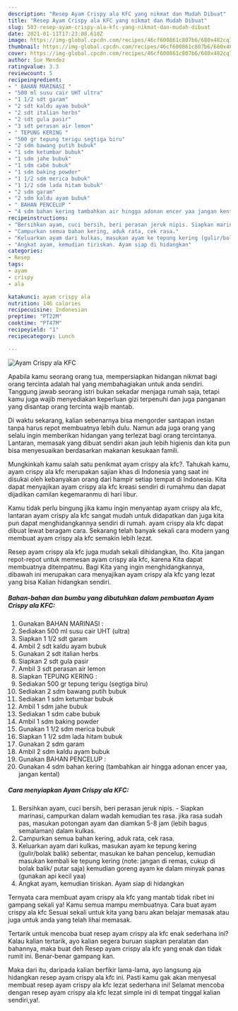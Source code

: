 ```yaml
---
description: "Resep Ayam Crispy ala KFC yang nikmat dan Mudah Dibuat"
title: "Resep Ayam Crispy ala KFC yang nikmat dan Mudah Dibuat"
slug: 503-resep-ayam-crispy-ala-kfc-yang-nikmat-dan-mudah-dibuat
date: 2021-01-11T17:23:08.610Z
image: https://img-global.cpcdn.com/recipes/46cf600861c807b6/680x482cq70/ayam-crispy-ala-kfc-foto-resep-utama.jpg
thumbnail: https://img-global.cpcdn.com/recipes/46cf600861c807b6/680x482cq70/ayam-crispy-ala-kfc-foto-resep-utama.jpg
cover: https://img-global.cpcdn.com/recipes/46cf600861c807b6/680x482cq70/ayam-crispy-ala-kfc-foto-resep-utama.jpg
author: Sue Mendez
ratingvalue: 3.3
reviewcount: 5
recipeingredient:
- " BAHAN MARINASI "
- "500 ml susu cair UHT ultra"
- "1 1/2 sdt garam"
- "2 sdt kaldu ayam bubuk"
- "2 sdt italian herbs"
- "2 sdt gula pasir"
- "3 sdt perasan air lemon"
- " TEPUNG KERING "
- "500 gr tepung terigu segtiga biru"
- "2 sdm bawang putih bubuk"
- "1 sdm ketumbar bubuk"
- "1 sdm jahe bubuk"
- "1 sdm cabe bubuk"
- "1 sdm baking powder"
- "1 1/2 sdm merica bubuk"
- "1 1/2 sdm lada hitam bubuk"
- "2 sdm garam"
- "2 sdm kaldu ayam bubuk"
- " BAHAN PENCELUP "
- "4 sdm bahan kering tambahkan air hingga adonan encer yaa jangan kental"
recipeinstructions:
- "Bersihkan ayam, cuci bersih, beri perasan jeruk nipis. Siapkan marinasi, campurkan dalam wadah kemudian tes rasa. jika rasa sudah pas, masukan potongan ayam dan diamkan 5-8 jam (lebih bagus semalaman) dalam kulkas."
- "Campurkan semua bahan kering, aduk rata, cek rasa."
- "Keluarkan ayam dari kulkas, masukan ayam ke tepung kering (gulir/bolak balik) sebentar, masukan ke bahan pencelup, kemudian masukan kembali ke tepung kering (note: jangan di remas, cukup di bolak balik/ putar saja) kemudian goreng ayam ke dalam minyak panas (gunakan api kecil yaa)"
- "Angkat ayam, kemudian tiriskan. Ayam siap di hidangkan"
categories:
- Resep
tags:
- ayam
- crispy
- ala

katakunci: ayam crispy ala 
nutrition: 146 calories
recipecuisine: Indonesian
preptime: "PT22M"
cooktime: "PT47M"
recipeyield: "1"
recipecategory: Lunch

---
```



![Ayam Crispy ala KFC](https://img-global.cpcdn.com/recipes/46cf600861c807b6/680x482cq70/ayam-crispy-ala-kfc-foto-resep-utama.jpg)

Apabila kamu seorang orang tua, mempersiapkan hidangan nikmat bagi orang tercinta adalah hal yang membahagiakan untuk anda sendiri. Tanggung jawab seorang istri bukan sekadar menjaga rumah saja, tetapi kamu juga wajib menyediakan keperluan gizi terpenuhi dan juga panganan yang disantap orang tercinta wajib mantab.

Di waktu  sekarang, kalian sebenarnya bisa mengorder santapan instan tanpa harus repot membuatnya lebih dulu. Namun ada juga orang yang selalu ingin memberikan hidangan yang terlezat bagi orang tercintanya. Lantaran, memasak yang dibuat sendiri akan jauh lebih higienis dan kita pun bisa menyesuaikan berdasarkan makanan kesukaan famili. 



Mungkinkah kamu salah satu penikmat ayam crispy ala kfc?. Tahukah kamu, ayam crispy ala kfc merupakan sajian khas di Indonesia yang saat ini disukai oleh kebanyakan orang dari hampir setiap tempat di Indonesia. Kita dapat menyajikan ayam crispy ala kfc kreasi sendiri di rumahmu dan dapat dijadikan camilan kegemaranmu di hari libur.

Kamu tidak perlu bingung jika kamu ingin menyantap ayam crispy ala kfc, lantaran ayam crispy ala kfc sangat mudah untuk didapatkan dan juga kita pun dapat menghidangkannya sendiri di rumah. ayam crispy ala kfc dapat dibuat lewat beragam cara. Sekarang telah banyak sekali cara modern yang membuat ayam crispy ala kfc semakin lebih lezat.

Resep ayam crispy ala kfc juga mudah sekali dihidangkan, lho. Kita jangan repot-repot untuk memesan ayam crispy ala kfc, karena Kita dapat membuatnya ditempatmu. Bagi Kita yang ingin menghidangkannya, dibawah ini merupakan cara menyajikan ayam crispy ala kfc yang lezat yang bisa Kalian hidangkan sendiri.

<!--inarticleads1-->

##### Bahan-bahan dan bumbu yang dibutuhkan dalam pembuatan Ayam Crispy ala KFC:

1. Gunakan  BAHAN MARINASI :
1. Sediakan 500 ml susu cair UHT (ultra)
1. Siapkan 1 1/2 sdt garam
1. Ambil 2 sdt kaldu ayam bubuk
1. Gunakan 2 sdt italian herbs
1. Siapkan 2 sdt gula pasir
1. Ambil 3 sdt perasan air lemon
1. Siapkan  TEPUNG KERING :
1. Sediakan 500 gr tepung terigu (segtiga biru)
1. Sediakan 2 sdm bawang putih bubuk
1. Sediakan 1 sdm ketumbar bubuk
1. Ambil 1 sdm jahe bubuk
1. Sediakan 1 sdm cabe bubuk
1. Ambil 1 sdm baking powder
1. Gunakan 1 1/2 sdm merica bubuk
1. Siapkan 1 1/2 sdm lada hitam bubuk
1. Gunakan 2 sdm garam
1. Ambil 2 sdm kaldu ayam bubuk
1. Gunakan  BAHAN PENCELUP :
1. Gunakan 4 sdm bahan kering (tambahkan air hingga adonan encer yaa, jangan kental)




<!--inarticleads2-->

##### Cara menyiapkan Ayam Crispy ala KFC:

1. Bersihkan ayam, cuci bersih, beri perasan jeruk nipis. - Siapkan marinasi, campurkan dalam wadah kemudian tes rasa. jika rasa sudah pas, masukan potongan ayam dan diamkan 5-8 jam (lebih bagus semalaman) dalam kulkas.
1. Campurkan semua bahan kering, aduk rata, cek rasa.
1. Keluarkan ayam dari kulkas, masukan ayam ke tepung kering (gulir/bolak balik) sebentar, masukan ke bahan pencelup, kemudian masukan kembali ke tepung kering (note: jangan di remas, cukup di bolak balik/ putar saja) kemudian goreng ayam ke dalam minyak panas (gunakan api kecil yaa)
1. Angkat ayam, kemudian tiriskan. Ayam siap di hidangkan




Ternyata cara membuat ayam crispy ala kfc yang mantab tidak ribet ini gampang sekali ya! Kamu semua mampu membuatnya. Cara buat ayam crispy ala kfc Sesuai sekali untuk kita yang baru akan belajar memasak atau juga untuk anda yang telah lihai memasak.

Tertarik untuk mencoba buat resep ayam crispy ala kfc enak sederhana ini? Kalau kalian tertarik, ayo kalian segera buruan siapkan peralatan dan bahannya, maka buat deh Resep ayam crispy ala kfc yang enak dan tidak rumit ini. Benar-benar gampang kan. 

Maka dari itu, daripada kalian berfikir lama-lama, ayo langsung aja hidangkan resep ayam crispy ala kfc ini. Pasti kamu gak akan menyesal membuat resep ayam crispy ala kfc lezat sederhana ini! Selamat mencoba dengan resep ayam crispy ala kfc lezat simple ini di tempat tinggal kalian sendiri,ya!.

